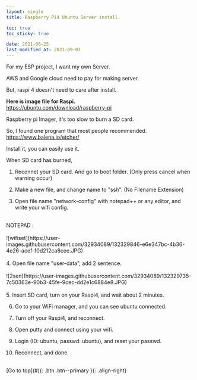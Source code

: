 ```yaml
---
layout: single
title: Raspberry Pi4 Ubuntu Server install.

toc: true
toc_sticky: true

date: 2021-08-25
last_modified_at: 2021-09-07
---
```


For my ESP project, I want my own Server. <br>

AWS and Google cloud need to pay for making server. <br>

But, raspi 4 doesn't need to care after install. <br>

**Here is image file for Raspi.**  <br>
<https://ubuntu.com/download/raspberry-pi> <br>

Raspberry pi Imager, it's too slow to burn a SD card. <br>

So, I found one program that most people recommended. <br> 
<https://www.balena.io/etcher/> <br>

Install it, you can easily use it. <br>

When SD card has burned, <br>

1. Reconnet your SD card. And go to boot folder. (Only press cancel when warning occur)

2. Make a new file, and change name to "ssh". (No Filename Extension)

3. Open file name "network-config" with notepad++ or any editor, and write your wifi config. <br>
<br>
NOTEPAD : <https://notepad-plus-plus.org/downloads/> <br>
<br> 
![wifiset](https://user-images.githubusercontent.com/32934089/132329846-e6e347bc-4b36-4e26-acef-f0d212ca8cee.JPG) 
<br>
<br>
4. Open file name "user-data", add 2 sentence. <br>
<br> 
![2sen](https://user-images.githubusercontent.com/32934089/132329735-7c50363e-90b3-45fe-9cec-dd2e1c6884e8.JPG) 
<br>
<br>
5. Insert SD card, turn on your Raspi4, and wait about 2 minutes. <br>

6. Go to your WiFi manager, and you can see ubuntu connected. <br>

7. Turn off your Raspi4, and reconnect. <br>

8. Open putty and connect using your wifi. <br>

9. Login (ID: ubuntu, passwd: ubuntu), and reset your passwd. <br>

10. Reconnect, and done. <br>

<br>
[Go to top](#){: .btn .btn--primary }{: .align-right}
